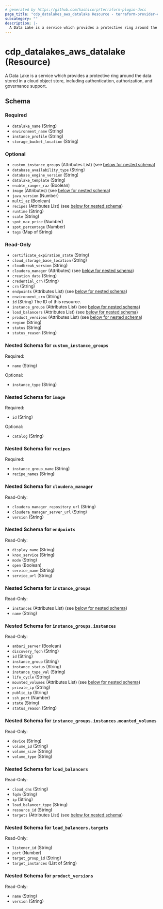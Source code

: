 ```yaml
---
# generated by https://github.com/hashicorp/terraform-plugin-docs
page_title: "cdp_datalakes_aws_datalake Resource - terraform-provider-cdp"
subcategory: ""
description: |-
  A Data Lake is a service which provides a protective ring around the data stored in a cloud object store, including authentication, authorization, and governance support.
---
```


# cdp_datalakes_aws_datalake (Resource)

A Data Lake is a service which provides a protective ring around the data stored in a cloud object store, including authentication, authorization, and governance support.



<!-- schema generated by tfplugindocs -->
## Schema

### Required

- `datalake_name` (String)
- `environment_name` (String)
- `instance_profile` (String)
- `storage_bucket_location` (String)

### Optional

- `custom_instance_groups` (Attributes List) (see [below for nested schema](#nestedatt--custom_instance_groups))
- `database_availability_type` (String)
- `database_engine_version` (String)
- `datalake_template` (String)
- `enable_ranger_raz` (Boolean)
- `image` (Attributes) (see [below for nested schema](#nestedatt--image))
- `java_version` (Number)
- `multi_az` (Boolean)
- `recipes` (Attributes List) (see [below for nested schema](#nestedatt--recipes))
- `runtime` (String)
- `scale` (String)
- `spot_max_price` (Number)
- `spot_percentage` (Number)
- `tags` (Map of String)

### Read-Only

- `certificate_expiration_state` (String)
- `cloud_storage_base_location` (String)
- `cloudbreak_version` (String)
- `cloudera_manager` (Attributes) (see [below for nested schema](#nestedatt--cloudera_manager))
- `creation_date` (String)
- `credential_crn` (String)
- `crn` (String)
- `endpoints` (Attributes List) (see [below for nested schema](#nestedatt--endpoints))
- `environment_crn` (String)
- `id` (String) The ID of this resource.
- `instance_groups` (Attributes List) (see [below for nested schema](#nestedatt--instance_groups))
- `load_balancers` (Attributes List) (see [below for nested schema](#nestedatt--load_balancers))
- `product_versions` (Attributes List) (see [below for nested schema](#nestedatt--product_versions))
- `region` (String)
- `status` (String)
- `status_reason` (String)

<a id="nestedatt--custom_instance_groups"></a>
### Nested Schema for `custom_instance_groups`

Required:

- `name` (String)

Optional:

- `instance_type` (String)


<a id="nestedatt--image"></a>
### Nested Schema for `image`

Required:

- `id` (String)

Optional:

- `catalog` (String)


<a id="nestedatt--recipes"></a>
### Nested Schema for `recipes`

Required:

- `instance_group_name` (String)
- `recipe_names` (String)


<a id="nestedatt--cloudera_manager"></a>
### Nested Schema for `cloudera_manager`

Read-Only:

- `cloudera_manager_repository_url` (String)
- `cloudera_manager_server_url` (String)
- `version` (String)


<a id="nestedatt--endpoints"></a>
### Nested Schema for `endpoints`

Read-Only:

- `display_name` (String)
- `knox_service` (String)
- `mode` (String)
- `open` (Boolean)
- `service_name` (String)
- `service_url` (String)


<a id="nestedatt--instance_groups"></a>
### Nested Schema for `instance_groups`

Read-Only:

- `instances` (Attributes List) (see [below for nested schema](#nestedatt--instance_groups--instances))
- `name` (String)

<a id="nestedatt--instance_groups--instances"></a>
### Nested Schema for `instance_groups.instances`

Read-Only:

- `ambari_server` (Boolean)
- `discovery_fqdn` (String)
- `id` (String)
- `instance_group` (String)
- `instance_status` (String)
- `instance_type_val` (String)
- `life_cycle` (String)
- `mounted_volumes` (Attributes List) (see [below for nested schema](#nestedatt--instance_groups--instances--mounted_volumes))
- `private_ip` (String)
- `public_ip` (String)
- `ssh_port` (Number)
- `state` (String)
- `status_reason` (String)

<a id="nestedatt--instance_groups--instances--mounted_volumes"></a>
### Nested Schema for `instance_groups.instances.mounted_volumes`

Read-Only:

- `device` (String)
- `volume_id` (String)
- `volume_size` (String)
- `volume_type` (String)




<a id="nestedatt--load_balancers"></a>
### Nested Schema for `load_balancers`

Read-Only:

- `cloud_dns` (String)
- `fqdn` (String)
- `ip` (String)
- `load_balancer_type` (String)
- `resource_id` (String)
- `targets` (Attributes List) (see [below for nested schema](#nestedatt--load_balancers--targets))

<a id="nestedatt--load_balancers--targets"></a>
### Nested Schema for `load_balancers.targets`

Read-Only:

- `listener_id` (String)
- `port` (Number)
- `target_group_id` (String)
- `target_instances` (List of String)



<a id="nestedatt--product_versions"></a>
### Nested Schema for `product_versions`

Read-Only:

- `name` (String)
- `version` (String)


